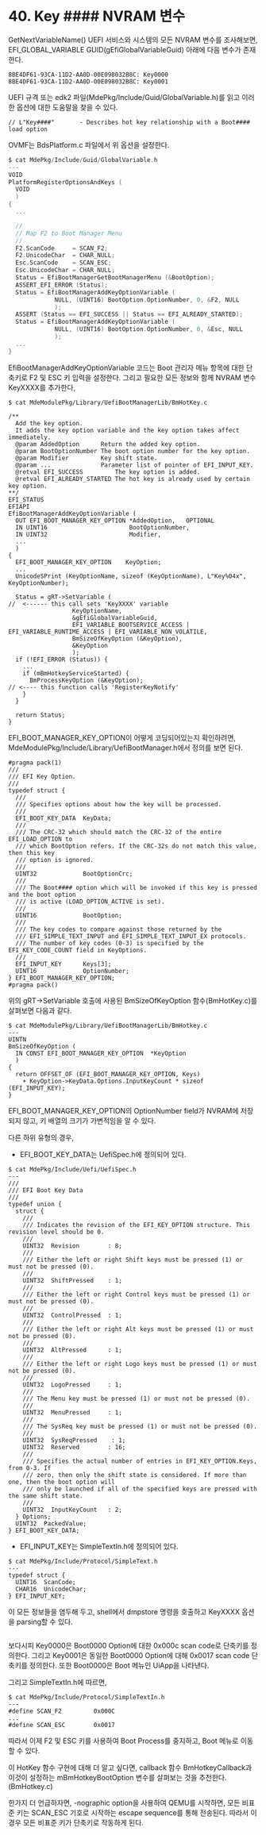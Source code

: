 # 40. Key #### NVRAM 변수

GetNextVariableName() UEFI 서비스와 시스템의 모든 NVRAM 변수를 조사해보면, EFI\_GLOBAL\_VARIABLE GUID(gEfiGlobalVariableGuid) 아래에 다음 변수가 존재한다.

```
8BE4DF61-93CA-11D2-AA0D-00E098032B8C: Key0000
8BE4DF61-93CA-11D2-AA0D-00E098032B8C: Key0001
```

UEFI 규격 또는 edk2 파일(MdePkg/Include/Guid/GlobalVariable.h)를 읽고 이러한 옵션에 대한 도움말을 찾을 수 있다.

```
// L"Key####"       - Describes hot key relationship with a Boot#### load option
```

OVMF는 BdsPlatform.c 파일에서 위 옵션을 설정한다.

```c
$ cat MdePkg/Include/Guid/GlobalVariable.h
---
VOID
PlatformRegisterOptionsAndKeys (
  VOID
  )
{
  ...

  //
  // Map F2 to Boot Manager Menu
  //
  F2.ScanCode     = SCAN_F2;
  F2.UnicodeChar  = CHAR_NULL;
  Esc.ScanCode    = SCAN_ESC;
  Esc.UnicodeChar = CHAR_NULL;
  Status = EfiBootManagerGetBootManagerMenu (&BootOption);
  ASSERT_EFI_ERROR (Status);
  Status = EfiBootManagerAddKeyOptionVariable (
             NULL, (UINT16) BootOption.OptionNumber, 0, &F2, NULL
             );
  ASSERT (Status == EFI_SUCCESS || Status == EFI_ALREADY_STARTED);
  Status = EfiBootManagerAddKeyOptionVariable (
             NULL, (UINT16) BootOption.OptionNumber, 0, &Esc, NULL
             );
  ...
}
```

EfiBootManagerAddKeyOptionVariable 코드는 Boot 관리자 메뉴 항목에 대한 단축키로 F2 및 ESC 키 입력을 설정한다. 그리고 필요한 모든 정보와 함께 NVRAM 변수 KeyXXXX를 추가한다,

```
$ cat MdeModulePkg/Library/UefiBootManagerLib/BmHotKey.c

/**
  Add the key option.
  It adds the key option variable and the key option takes affect immediately.
  @param AddedOption      Return the added key option.
  @param BootOptionNumber The boot option number for the key option.
  @param Modifier         Key shift state.
  @param ...              Parameter list of pointer of EFI_INPUT_KEY.
  @retval EFI_SUCCESS         The key option is added.
  @retval EFI_ALREADY_STARTED The hot key is already used by certain key option.
**/
EFI_STATUS
EFIAPI
EfiBootManagerAddKeyOptionVariable (
  OUT EFI_BOOT_MANAGER_KEY_OPTION *AddedOption,   OPTIONAL
  IN UINT16                       BootOptionNumber,
  IN UINT32                       Modifier,
  ...
  )
{
  EFI_BOOT_MANAGER_KEY_OPTION    KeyOption;
  ...
  UnicodeSPrint (KeyOptionName, sizeof (KeyOptionName), L"Key%04x", KeyOptionNumber);

  Status = gRT->SetVariable (                                                              //  <------ this call sets 'KeyXXXX' variable
                  KeyOptionName,
                  &gEfiGlobalVariableGuid,
                  EFI_VARIABLE_BOOTSERVICE_ACCESS | EFI_VARIABLE_RUNTIME_ACCESS | EFI_VARIABLE_NON_VOLATILE,
                  BmSizeOfKeyOption (&KeyOption),
                  &KeyOption
                  );
  if (!EFI_ERROR (Status)) {
    ...
    if (mBmHotkeyServiceStarted) {
      BmProcessKeyOption (&KeyOption);			                                   // <---- this function calls 'RegisterKeyNotify'
    }
  }

  return Status;
}
```

EFI\_BOOT\_MANAGER\_KEY\_OPTION이 어떻게 코딩되어있는지 확인하려면, MdeModulePkg/Include/Library/UefiBootManager.h에서 정의를 보면 된다.

```
#pragma pack(1)
///
/// EFI Key Option.
///
typedef struct {
  ///
  /// Specifies options about how the key will be processed.
  ///
  EFI_BOOT_KEY_DATA  KeyData;
  ///
  /// The CRC-32 which should match the CRC-32 of the entire EFI_LOAD_OPTION to
  /// which BootOption refers. If the CRC-32s do not match this value, then this key
  /// option is ignored.
  ///
  UINT32             BootOptionCrc;
  ///
  /// The Boot#### option which will be invoked if this key is pressed and the boot option
  /// is active (LOAD_OPTION_ACTIVE is set).
  ///
  UINT16             BootOption;
  ///
  /// The key codes to compare against those returned by the
  /// EFI_SIMPLE_TEXT_INPUT and EFI_SIMPLE_TEXT_INPUT_EX protocols.
  /// The number of key codes (0-3) is specified by the EFI_KEY_CODE_COUNT field in KeyOptions.
  ///
  EFI_INPUT_KEY      Keys[3];
  UINT16             OptionNumber;
} EFI_BOOT_MANAGER_KEY_OPTION;
#pragma pack()
```

위의 gRT->SetVariable 호출에 사용된 BmSizeOfKeyOption 함수(BmHotKey.c)를 살펴보면 다음과 같다.

```
$ cat MdeModulePkg/Library/UefiBootManagerLib/BmHotkey.c
---
UINTN
BmSizeOfKeyOption (
  IN CONST EFI_BOOT_MANAGER_KEY_OPTION  *KeyOption
  )
{
  return OFFSET_OF (EFI_BOOT_MANAGER_KEY_OPTION, Keys)
    + KeyOption->KeyData.Options.InputKeyCount * sizeof (EFI_INPUT_KEY);
}
```

EFI\_BOOT\_MANAGER\_KEY\_OPTION의 OptionNumber field가 NVRAM에 저장되지 않고, 키 배열의 크기가 가변적임을 알 수 있다.

다른 하위 유형의 경우,

* EFI\_BOOT\_KEY\_DATA는 UefiSpec.h에 정의되어 있다.

```
$ cat MdePkg/Include/Uefi/UefiSpec.h
---
///
/// EFI Boot Key Data
///
typedef union {
  struct {
    ///
    /// Indicates the revision of the EFI_KEY_OPTION structure. This revision level should be 0.
    ///
    UINT32  Revision        : 8;
    ///
    /// Either the left or right Shift keys must be pressed (1) or must not be pressed (0).
    ///
    UINT32  ShiftPressed    : 1;
    ///
    /// Either the left or right Control keys must be pressed (1) or must not be pressed (0).
    ///
    UINT32  ControlPressed  : 1;
    ///
    /// Either the left or right Alt keys must be pressed (1) or must not be pressed (0).
    ///
    UINT32  AltPressed      : 1;
    ///
    /// Either the left or right Logo keys must be pressed (1) or must not be pressed (0).
    ///
    UINT32  LogoPressed     : 1;
    ///
    /// The Menu key must be pressed (1) or must not be pressed (0).
    ///
    UINT32  MenuPressed     : 1;
    ///
    /// The SysReq key must be pressed (1) or must not be pressed (0).
    ///
    UINT32  SysReqPressed    : 1;
    UINT32  Reserved        : 16;
    ///
    /// Specifies the actual number of entries in EFI_KEY_OPTION.Keys, from 0-3. If
    /// zero, then only the shift state is considered. If more than one, then the boot option will
    /// only be launched if all of the specified keys are pressed with the same shift state.
    ///
    UINT32  InputKeyCount   : 2;
  } Options;
  UINT32  PackedValue;
} EFI_BOOT_KEY_DATA;
```

* EFI\_INPUT\_KEY는 SimpleTextIn.h에 정의되어 있다.

```
$ cat MdePkg/Include/Protocol/SimpleText.h
---
typedef struct {
  UINT16  ScanCode;
  CHAR16  UnicodeChar;
} EFI_INPUT_KEY;
```

이 모든 정보들을 염두해 두고, shell에서 dmpstore 명령을 호출하고 KeyXXXX 옵션을 parsing할 수 있다.

<figure><img src=".gitbook/assets/image (2) (2).png" alt=""><figcaption></figcaption></figure>

보다시피 Key0000은 Boot0000 Option에 대한 0x000c scan code로 단축키를 정의한다. 그리고 Key0001은 동일한 Boot0000 Option에 대해 0x0017 scan code 단축키를 정의한다. 또한 Boot0000은 Boot 메뉴인 UiApp을 나타낸다.

그리고 SimpleTextIn.h에 따르면,

```
$ cat MdePkg/Include/Protocol/SimpleTextIn.h
---
#define SCAN_F2         0x000C
...
#define SCAN_ESC        0x0017
```

따라서 이제 F2 및 ESC 키를 사용하여 Boot Process를 중지하고, Boot 메뉴로 이동할 수 있다.

이 HotKey 함수 구현에 대해 더 알고 싶다면, callback 함수 BmHotkeyCallback과 이것이 설정하는 mBmHotkeyBootOption 변수를 살펴보는 것을 추천한다.(BmHotkey.c)

한가지 더 언급하자면, -nographic option을 사용하여 QEMU를 시작하면, 모든 비표준 키는 SCAN\_ESC 기호로 시작하는 escape sequence를 통해 전송된다. 따라서 이 경우 모든 비표준 키가 단축키로 작동하게 된다.
